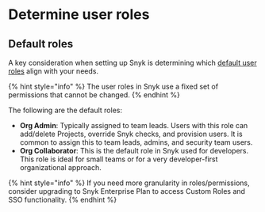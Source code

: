 # Determine user roles

## Default  roles

A key consideration when setting up Snyk is determining which [default user roles](../../../snyk-admin/user-roles/pre-defined-roles.md) align with your needs.

{% hint style="info" %}
The user roles in Snyk use a fixed set of permissions that cannot be changed.&#x20;
{% endhint %}

The following are the default roles:

* **Org Admin**: Typically assigned to team leads. Users with this role can add/delete Projects, override Snyk checks, and provision users. It is common to assign this to team leads, admins, and security team users.&#x20;
* **Org Collaborator**: This is the default role in Snyk used for developers. This role is ideal for small teams or for a very developer-first organizational approach.&#x20;

{% hint style="info" %}
If you need more granularity in roles/permissions, consider upgrading to Snyk Enterprise Plan to access Custom Roles and SSO functionality.
{% endhint %}

